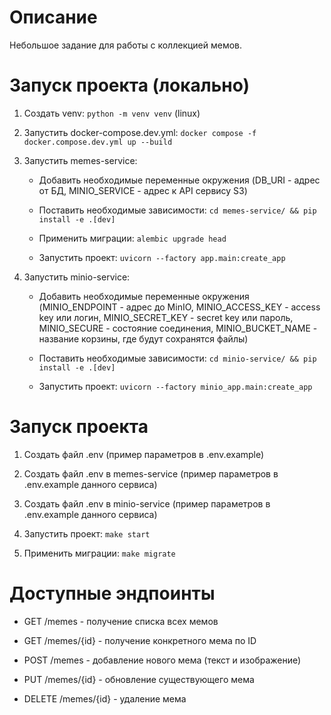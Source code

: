 # Описание

Небольшое задание для работы с коллекцией мемов.

# Запуск проекта (локально)

1. Создать venv: `python -m venv venv` (linux)

2. Запустить docker-compose.dev.yml: `docker compose -f docker.compose.dev.yml up --build`

3. Запустить memes-service:

    * Добавить необходимые переменные окружения (DB_URI - адрес от БД, MINIO_SERVICE - адрес к API сервису S3)

    * Поставить необходимые зависимости: `cd memes-service/ && pip install -e .[dev]`

    * Применить миграции: `alembic upgrade head`

    * Запустить проект: `uvicorn --factory app.main:create_app`

4. Запустить minio-service:

    * Добавить необходимые переменные окружения (MINIO_ENDPOINT - адрес до MinIO, MINIO_ACCESS_KEY - access key или
      логин, MINIO_SECRET_KEY - secret key или пароль, MINIO_SECURE - состояние соединения, MINIO_BUCKET_NAME - название
      корзины, где будут сохранятся файлы)

    * Поставить необходимые зависимости: `cd minio-service/ && pip install -e .[dev]`

    * Запустить проект: `uvicorn --factory minio_app.main:create_app`

# Запуск проекта

1. Создать файл .env (пример параметров в .env.example)

2. Создать файл .env в memes-service (пример параметров в .env.example данного сервиса)

3. Создать файл .env в minio-service (пример параметров в .env.example данного сервиса)

4. Запустить проект: `make start`

5. Применить миграции: `make migrate`

# Доступные эндпоинты

* GET /memes - получение списка всех мемов

* GET /memes/{id} - получение конкретного мема по ID

* POST /memes - добавление нового мема (текст и изображение)

* PUT /memes/{id} - обновление существующего мема

* DELETE /memes/{id} - удаление мема
